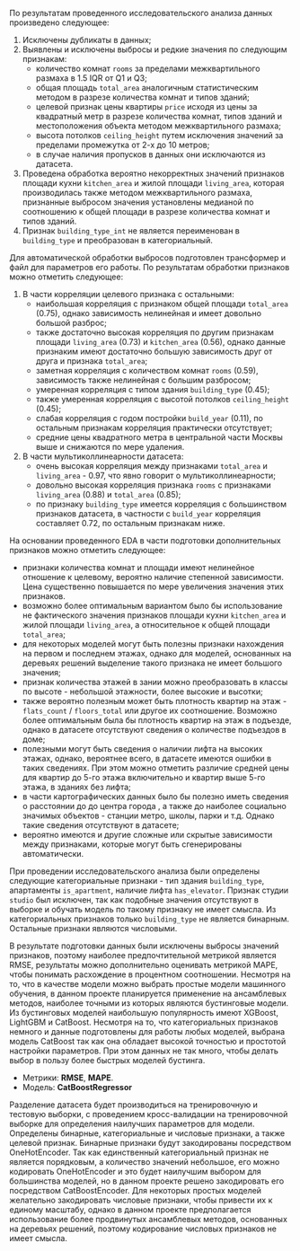 По результатам проведенного исследовательского анализа данных произведено следующее:
1. Исключены дубликаты в данных;
2. Выявлены и исключены выбросы и редкие значения по следующим признакам:
    - количество комнат `rooms` за пределами межквартильного размаха в 1.5 IQR от Q1 и Q3; 
    - общая площадь `total_area` аналогичным статистическим методом в разрезе количества комнат и типов зданий;
    - целевой признак цены квартиры `price` исходя из цены за квадратный метр в разрезе количества комнат, типов зданий и местоположения объекта методом межквартильного размаха;
    - высота потолков `ceiling_height` путем исключения значений за пределами промежутка от 2-х до 10 метров;
    - в случае наличия пропусков в данных они исключаются из датасета.
3. Проведена обработка вероятно некорректных значений признаков площади кухни `kitchen_area` и жилой площади `living_area`, которая производилась также методом межквартильного размаха, признанные выбросом значения установлены медианой по соотношению к общей площади в разрезе количества комнат и типов зданий.
4. Признак `building_type_int` не является  переименован в `building_type` и преобразован в категориальный.

Для автоматической обработки выбросов подготовлен трансформер и файл для параметров его работы. По результатам обработки признаков можно отметить следующее:
1. В части корреляции целевого признака с остальными:
    - наибольшая корреляция с признаком общей площади `total_area` (0.75), однако зависимость нелинейная и имеет довольно большой разброс;
    - также достаточно высокая корреляция по другим признакам площади `living_area` (0.73) и `kitchen_area` (0.56), однако данные признаким имеют достаточно большую зависимость друг от друга и признака `total_area`;
    - заметная корреляция с количеством комнат `rooms` (0.59), зависимость также нелинейная с большим разбросом;
    - умеренная корреляция с типом здания `building_type` (0.45);
    - также умеренная корреляция с высотой потолков `ceiling_height` (0.45); 
    - слабая корреляция с годом постройки `build_year` (0.11), по остальным признакам корреляция практически отсутствует;
    - средние цены квадратного метра в центральной части Москвы выше и снижаются по мере удаления.
2. В части мультиколлинеарности датасета:
    - очень высокая корреляция между признаками `total_area` и `living_area` - 0.97, что явно говорит о мультиколлинеарности;
    - довольно высокая корреляция признака `rooms` с признаками `living_area` (0.88) и `total_area` (0.85);
    - по признаку `building_type` имеется корреляция с большинством признаков датасета, в частности с `build_year` корреляция составляет 0.72, по остальным признакам ниже.

На основании проведенного EDA в части подготовки дополнительных признаков можно отметить следующее:
- признаки количества комнат и площади имеют нелинейное отношение к целевому, вероятно наличие степенной зависимости. Цена существенно повышается по мере увеличения значения этих признаков.
- возможно более оптимальным вариантом было бы использование не фактического значения признаков площади кухни `kitchen_area` и жилой площади `living_area`, а относительное к общей площади `total_area`;
- для некоторых моделей могут быть полезны признаки нахождения на первом и последнем этажах, однако для моделей, основанных на деревьях решений выделение такого признака не имеет большого значения;
- признак количества этажей в зании можно преобразовать в классы по высоте - небольшой этажности, более высокие и высотки;
- также вероятно полезным может быть плотность квартир на этаж - `flats_count` / `floors_total` или другое их соотношение. Возможно более оптимальным была бы плотность квартир на этаж в подъезде, однако в датасете отсутствуют сведения о количестве подъездов в доме;
- полезными могут быть сведения о наличии лифта на высоких этажах, однако, вероятнее всего, в датасете имеются ошибки в таких сведениях. При этом можно отметить различие средней цены для квартир до 5-го этажа включительно и квартир выше 5-го этажа, в зданиях без лифта;
- в части картографических данных было бы полезно иметь сведения о расстоянии до до центра города , а также до наиболее социально значимых объектов - станции метро, школы, парки и т.д. Однако такие сведения отсутствуют в датасете;
- вероятно имеются и другие сложные или скрытые зависимости между признаками, которые могут быть сгенерированы автоматически.

При проведении исследовательского анализа были определены следующие категориальные признаки - тип здания `building_type`, апартаменты `is_apartment`, наличие лифта `has_elevator`. Признак  студии `studio` был исключен, так как подобные значения отсутствуют в выборке и обучать модель по такому признаку не имеет смысла. Из категориальных признаков только `building_type` не является бинарным. Остальные признаки являются числовыми.


В результате подготовки данных были исключены выбросы значений признаков, поэтому наиболее предпочтительной метрикой является RMSE, результаты можно дополнительно оценивать метрикой MAPE, чтобы понимать расхождение в процентном соотношении. Несмотря на то, что в качестве модели можно выбрать простые модели машинного обучения, в данном проекте планируется применение на ансамблевых методов, наиболее точными из которых являются бустинговые модели. Из бустинговых моделей наибольшую популярность имеют XGBoost, LightGBM и CatBoost. Несмотря на то, что категориальных признаков немного и данные подготовлены для работы любых моделей, выбрана модель CatBoost так как она обладает высокой точностью и простотой настройки параметров. При этом данных не так много, чтобы делать выбор в пользу более быстрых моделей бустинга.

- Метрики: **RMSE**, **MAPE**.
- Модель: **CatBoostRegressor**

Разделение датасета будет производиться на тренировочную и тестовую выборки, с проведением кросс-валидации на тренировочной выборке для определения наилучших параметров для модели. Определены бинарные, категориальные и числовые признаки, а также целевой признак. Бинарные признаки будут закодированы посредством OneHotEncoder. Так как единственный категориальный признак не является порядковым, а количество значений небольшое, его можно кодировать OneHotEncoder и это будет наилучшим выбором для большинства моделей, но в данном проекте решено закодировать его посредством CatBoostEncoder. Для некоторых простых моделей желательно закодировать числовые признаки, чтобы привести их к единому масштабу, однако в данном проекте предполагается использование более продвинутых ансамблевых методов, основанных на деревьях решений, поэтому кодирование числовых признаков не имеет смысла.